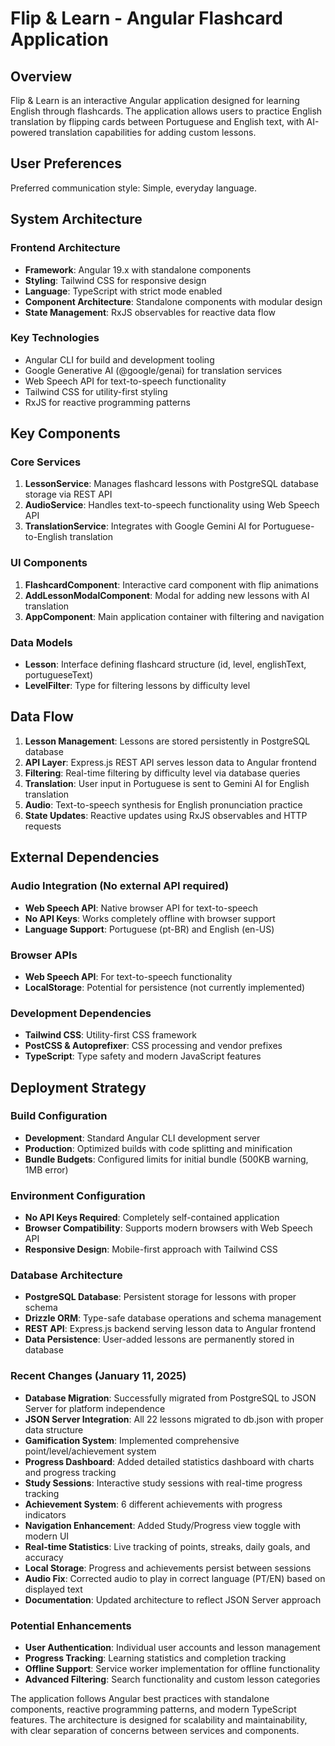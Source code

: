 # Flip & Learn - Angular Flashcard Application

## Overview

Flip & Learn is an interactive Angular application designed for learning English through flashcards. The application allows users to practice English translation by flipping cards between Portuguese and English text, with AI-powered translation capabilities for adding custom lessons.

## User Preferences

Preferred communication style: Simple, everyday language.

## System Architecture

### Frontend Architecture
- **Framework**: Angular 19.x with standalone components
- **Styling**: Tailwind CSS for responsive design
- **Language**: TypeScript with strict mode enabled
- **Component Architecture**: Standalone components with modular design
- **State Management**: RxJS observables for reactive data flow

### Key Technologies
- Angular CLI for build and development tooling
- Google Generative AI (@google/genai) for translation services
- Web Speech API for text-to-speech functionality
- Tailwind CSS for utility-first styling
- RxJS for reactive programming patterns

## Key Components

### Core Services
1. **LessonService**: Manages flashcard lessons with PostgreSQL database storage via REST API
2. **AudioService**: Handles text-to-speech functionality using Web Speech API
3. **TranslationService**: Integrates with Google Gemini AI for Portuguese-to-English translation

### UI Components
1. **FlashcardComponent**: Interactive card component with flip animations
2. **AddLessonModalComponent**: Modal for adding new lessons with AI translation
3. **AppComponent**: Main application container with filtering and navigation

### Data Models
- **Lesson**: Interface defining flashcard structure (id, level, englishText, portugueseText)
- **LevelFilter**: Type for filtering lessons by difficulty level

## Data Flow

1. **Lesson Management**: Lessons are stored persistently in PostgreSQL database
2. **API Layer**: Express.js REST API serves lesson data to Angular frontend
3. **Filtering**: Real-time filtering by difficulty level via database queries
4. **Translation**: User input in Portuguese is sent to Gemini AI for English translation
5. **Audio**: Text-to-speech synthesis for English pronunciation practice
6. **State Updates**: Reactive updates using RxJS observables and HTTP requests

## External Dependencies

### Audio Integration (No external API required)
- **Web Speech API**: Native browser API for text-to-speech
- **No API Keys**: Works completely offline with browser support
- **Language Support**: Portuguese (pt-BR) and English (en-US)

### Browser APIs
- **Web Speech API**: For text-to-speech functionality
- **LocalStorage**: Potential for persistence (not currently implemented)

### Development Dependencies
- **Tailwind CSS**: Utility-first CSS framework
- **PostCSS & Autoprefixer**: CSS processing and vendor prefixes
- **TypeScript**: Type safety and modern JavaScript features

## Deployment Strategy

### Build Configuration
- **Development**: Standard Angular CLI development server
- **Production**: Optimized builds with code splitting and minification
- **Bundle Budgets**: Configured limits for initial bundle (500KB warning, 1MB error)

### Environment Configuration
- **No API Keys Required**: Completely self-contained application
- **Browser Compatibility**: Supports modern browsers with Web Speech API
- **Responsive Design**: Mobile-first approach with Tailwind CSS

### Database Architecture
- **PostgreSQL Database**: Persistent storage for lessons with proper schema
- **Drizzle ORM**: Type-safe database operations and schema management
- **REST API**: Express.js backend serving lesson data to Angular frontend
- **Data Persistence**: User-added lessons are permanently stored in database

### Recent Changes (January 11, 2025)
- **Database Migration**: Successfully migrated from PostgreSQL to JSON Server for platform independence
- **JSON Server Integration**: All 22 lessons migrated to db.json with proper data structure  
- **Gamification System**: Implemented comprehensive point/level/achievement system
- **Progress Dashboard**: Added detailed statistics dashboard with charts and progress tracking
- **Study Sessions**: Interactive study sessions with real-time progress tracking
- **Achievement System**: 6 different achievements with progress indicators
- **Navigation Enhancement**: Added Study/Progress view toggle with modern UI
- **Real-time Statistics**: Live tracking of points, streaks, daily goals, and accuracy
- **Local Storage**: Progress and achievements persist between sessions
- **Audio Fix**: Corrected audio to play in correct language (PT/EN) based on displayed text
- **Documentation**: Updated architecture to reflect JSON Server approach

### Potential Enhancements
- **User Authentication**: Individual user accounts and lesson management
- **Progress Tracking**: Learning statistics and completion tracking
- **Offline Support**: Service worker implementation for offline functionality
- **Advanced Filtering**: Search functionality and custom lesson categories

The application follows Angular best practices with standalone components, reactive programming patterns, and modern TypeScript features. The architecture is designed for scalability and maintainability, with clear separation of concerns between services and components.